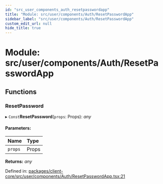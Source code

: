 ```yaml
---
id: "src_user_components_auth_resetpasswordapp"
title: "Module: src/user/components/Auth/ResetPasswordApp"
sidebar_label: "src/user/components/Auth/ResetPasswordApp"
custom_edit_url: null
hide_title: true
---
```


# Module: src/user/components/Auth/ResetPasswordApp

## Functions

### ResetPassword

▸ `Const`**ResetPassword**(`props`: Props): *any*

#### Parameters:

Name | Type |
:------ | :------ |
`props` | Props |

**Returns:** *any*

Defined in: [packages/client-core/src/user/components/Auth/ResetPasswordApp.tsx:21](https://github.com/xr3ngine/xr3ngine/blob/65dfcf39a/packages/client-core/src/user/components/Auth/ResetPasswordApp.tsx#L21)
